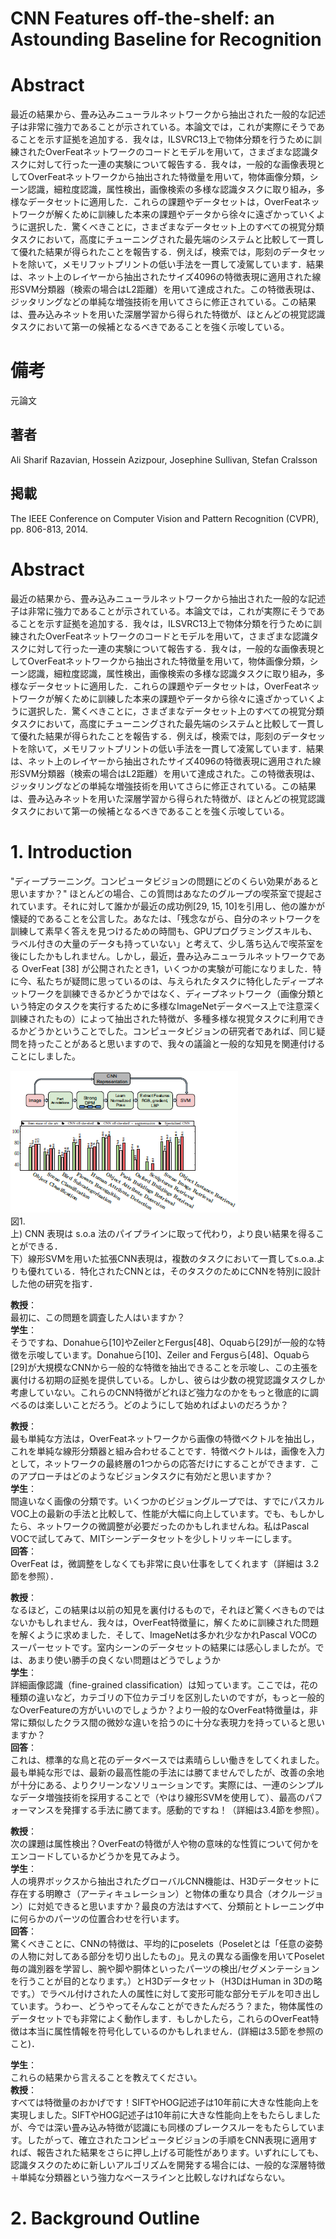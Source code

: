 # CNN Features off-the-shelf: an Astounding Baseline for Recognition

# Abstract
最近の結果から、畳み込みニューラルネットワークから抽出された一般的な記述子は非常に強力であることが示されている。本論文では，これが実際にそうであることを示す証拠を追加する．我々は，ILSVRC13上で物体分類を行うために訓練されたOverFeatネットワークのコードとモデルを用いて，さまざまな認識タスクに対して行った一連の実験について報告する．我々は，一般的な画像表現としてOverFeatネットワークから抽出された特徴量を用いて，物体画像分類，シーン認識，細粒度認識，属性検出，画像検索の多様な認識タスクに取り組み，多様なデータセットに適用した．これらの課題やデータセットは，OverFeatネットワークが解くために訓練した本来の課題やデータから徐々に遠ざかっていくように選択した．驚くべきことに，さまざまなデータセット上のすべての視覚分類タスクにおいて，高度にチューニングされた最先端のシステムと比較して一貫して優れた結果が得られたことを報告する．例えば，検索では，彫刻のデータセットを除いて，メモリフットプリントの低い手法を一貫して凌駕しています．結果は、ネット上のレイヤーから抽出されたサイズ4096の特徴表現に適用された線形SVM分類器（検索の場合はL2距離）を用いて達成された。この特徴表現は、ジッタリングなどの単純な増強技術を用いてさらに修正されている。この結果は、畳み込みネットを用いた深層学習から得られた特徴が、ほとんどの視覚認識タスクにおいて第一の候補となるべきであることを強く示唆している。

# 備考

元論文

## 著者
Ali Sharif Razavian, Hossein Azizpour, Josephine Sullivan, Stefan Cralsson

## 掲載
The IEEE Conference on Computer Vision and Pattern Recognition (CVPR), pp. 806-813, 2014.

# Abstract
最近の結果から、畳み込みニューラルネットワークから抽出された一般的な記述子は非常に強力であることが示されている。本論文では，これが実際にそうであることを示す証拠を追加する．我々は，ILSVRC13上で物体分類を行うために訓練されたOverFeatネットワークのコードとモデルを用いて，さまざまな認識タスクに対して行った一連の実験について報告する．我々は，一般的な画像表現としてOverFeatネットワークから抽出された特徴量を用いて，物体画像分類，シーン認識，細粒度認識，属性検出，画像検索の多様な認識タスクに取り組み，多様なデータセットに適用した．これらの課題やデータセットは，OverFeatネットワークが解くために訓練した本来の課題やデータから徐々に遠ざかっていくように選択した．驚くべきことに，さまざまなデータセット上のすべての視覚分類タスクにおいて，高度にチューニングされた最先端のシステムと比較して一貫して優れた結果が得られたことを報告する．例えば，検索では，彫刻のデータセットを除いて，メモリフットプリントの低い手法を一貫して凌駕しています．結果は、ネット上のレイヤーから抽出されたサイズ4096の特徴表現に適用された線形SVM分類器（検索の場合はL2距離）を用いて達成された。この特徴表現は、ジッタリングなどの単純な増強技術を用いてさらに修正されている。この結果は、畳み込みネットを用いた深層学習から得られた特徴が、ほとんどの視覚認識タスクにおいて第一の候補となるべきであることを強く示唆している。

# 1. Introduction
"ディープラーニング。コンピュータビジョンの問題にどのくらい効果があると思いますか？" ほとんどの場合、この質問はあなたのグループの喫茶室で提起されています。それに対して誰かが最近の成功例[29, 15, 10]を引用し、他の誰かが懐疑的であることを公言した。あなたは、「残念ながら、自分のネットワークを訓練して素早く答えを見つけるための時間も、GPUプログラミングスキルも、ラベル付きの大量のデータも持っていない」と考えて、少し落ち込んで喫茶室を後にしたかもしれません。しかし，最近，畳み込みニューラルネットワークである OverFeat [38] が公開されたとき1，いくつかの実験が可能になりました．特に今、私たちが疑問に思っているのは、与えられたタスクに特化したディープネットワークを訓練できるかどうかではなく、ディープネットワーク（画像分類という特定のタスクを実行するために多様なImageNetデータベース上で注意深く訓練されたもの）によって抽出された特徴が、多種多様な視覚タスクに利用できるかどうかということでした。コンピュータビジョンの研究者であれば、同じ疑問を持ったことがあると思いますので、我々の議論と一般的な知見を関連付けることにしました。

![CNN representation replaces pipelines](https://raw.githubusercontent.com/rurusasu/paper/master/AI%E6%8A%80%E8%A1%93/%E3%83%AC%E3%83%93%E3%83%A5%E3%83%BC/%E7%94%BB%E5%83%8F/CNN%20representation%20replaces%20pipelines.png)\
図1. <br>上) CNN 表現は s.o.a 法のパイプラインに取って代わり，より良い結果を得ることができる．<br>
下）線形SVMを用いた拡張CNN表現は，複数のタスクにおいて一貫してs.o.a.よりも優れている．特化されたCNNとは，そのタスクのためにCNNを特別に設計した他の研究を指す．


**教授**：<br>最初に、この問題を調査した人はいますか？<br>
**学生**：<br>そうですね、Donahueら[10]やZeilerとFergus[48]、Oquabら[29]が一般的な特徴を示唆しています。Donahueら[10]、Zeiler and Fergusら[48]、Oquabら[29]が大規模なCNNから一般的な特徴を抽出できることを示唆し、この主張を裏付ける初期の証拠を提供している。しかし、彼らは少数の視覚認識タスクしか考慮していない。これらのCNN特徴がどれほど強力なのかをもっと徹底的に調べるのは楽しいことだろう。どのようにして始めればよいのだろうか？

**教授**：<br>最も単純な方法は，OverFeatネットワークから画像の特徴ベクトルを抽出し，これを単純な線形分類器と組み合わせることです．特徴ベクトルは，画像を入力として，ネットワークの最終層の1つからの応答だけにすることができます．このアプローチはどのようなビジョンタスクに有効だと思いますか？<br>
**学生**：<br>間違いなく画像の分類です。いくつかのビジョングループでは、すでにパスカルVOC上の最新の手法と比較して、性能が大幅に向上しています。でも、もしかしたら、ネットワークの微調整が必要だったのかもしれませんね。私はPascal VOCで試してみて、MITシーンデータセットを少しトリッキーにします。<br>
**回答**：<br>OverFeat は，微調整をしなくても非常に良い仕事をしてくれます（詳細は 3.2 節を参照）．

**教授**：<br>なるほど，この結果は以前の知見を裏付けるもので，それほど驚くべきものではないかもしれません．我々は，OverFeat特徴量に，解くために訓練された問題を解くように求めました．そして、ImageNetは多かれ少なかれPascal VOCのスーパーセットです。室内シーンのデータセットの結果には感心しましたが。では、あまり使い勝手の良くない問題はどうでしょうか<br>
**学生**：<br>詳細画像認識（fine-grained classification）は知っています。ここでは，花の種類の違いなど，カテゴリの下位カテゴリを区別したいのですが，もっと一般的なOverFeatureの方がいいのでしょうか？より一般的なOverFeat特徴量は，非常に類似したクラス間の微妙な違いを拾うのに十分な表現力を持っていると思いますか？<br>
**回答**：<br>これは、標準的な鳥と花のデータベースでは素晴らしい働きをしてくれました。最も単純な形では、最新の最高性能の手法には勝てませんでしたが、改善の余地が十分にある、よりクリーンなソリューションです。実際には、一連のシンプルなデータ増強技術を採用することで（やはり線形SVMを使用して）、最高のパフォーマンスを発揮する手法に勝てます。感動的ですね！（詳細は3.4節を参照）。

**教授**：<br>次の課題は属性検出？OverFeatの特徴が人や物の意味的な性質について何かをエンコードしているかどうかを見てみよう。<br>
**学生**：<br>人の境界ボックスから抽出されたグローバルCNN機能は、H3Dデータセットに存在する明瞭さ（アーティキュレーション）と物体の重なり具合（オクルージョン）に対処できると思いますか？最良の方法はすべて、分類前とトレーニング中に何らかのパーツの位置合わせを行います。<br>
**回答**：<br>驚くべきことに、CNNの特徴は、平均的にposelets（Poseletとは「任意の姿勢の人物に対してある部分を切り出したもの」。見えの異なる画像を用いてPoselet毎の識別器を学習し、腕や脚や胴体といったパーツの検出/セグメンテーションを行うことが目的となります。）とH3Dデータセット（H3DはHuman in 3Dの略です。）でラベル付けされた人の属性に対して変形可能な部分モデルを叩き出しています。うわー、どうやってそんなことができたんだろう？また，物体属性のデータセットでも非常によく動作します．もしかしたら，これらのOverFeat特徴は本当に属性情報を符号化しているのかもしれません．(詳細は3.5節を参照のこと)．

**学生**：<br>これらの結果から言えることを教えてください。<br>
**教授**：<br>すべては特徴量のおかげです！SIFTやHOG記述子は10年前に大きな性能向上を実現しました。SIFTやHOG記述子は10年前に大きな性能向上をもたらしましたが、今では深い畳み込み特徴が認識にも同様のブレークスルーをもたらしています。したがって、確立されたコンピュータビジョンの手順をCNN表現に適用すれば、報告された結果をさらに押し上げる可能性があります。いずれにしても、認識タスクのために新しいアルゴリズムを開発する場合には、一般的な深層特徴＋単純な分類器という強力なベースラインと比較しなければならない。

# 2. Background Outline
